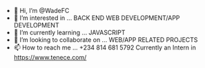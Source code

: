 - 👋 Hi, I’m @WadeFC
- 👀 I’m interested in ... BACK END WEB DEVELOPMENT/APP DEVELOPMENT
- 🌱 I’m currently learning ... JAVASCRIPT
- 💞️ I’m looking to collaborate on ... WEB/APP RELATED PROJECTS
- 📫 How to reach me ... +234 814 681 5792
Currently an Intern in https://www.tenece.com/

<!---
WadeFC/WadeFC is a ✨ special ✨ repository because its `README.md` (this file) appears on your GitHub profile.
You can click the Preview link to take a look at your changes.
--->
